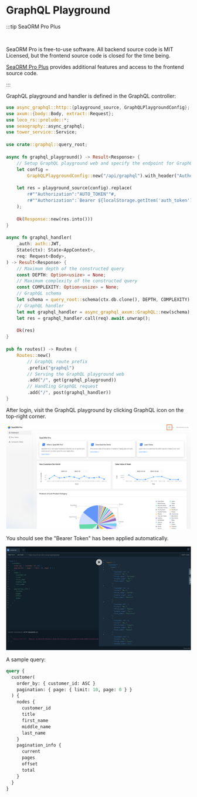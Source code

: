 # GraphQL Playground

:::tip SeaORM Pro Plus

<br/>

SeaORM Pro is free-to-use software. All backend source code is MIT Licensed, but the frontend source code is closed for the time being.

[SeaORM Pro Plus](https://github.com/SeaQL/sea-orm-pro-plus) provides additional features and access to the frontend source code.

:::

GraphQL playground and handler is defined in the GraphQL controller:

```rust title=src/controllers/graphql.rs
use async_graphql::http::{playground_source, GraphQLPlaygroundConfig};
use axum::{body::Body, extract::Request};
use loco_rs::prelude::*;
use seaography::async_graphql;
use tower_service::Service;

use crate::graphql::query_root;

async fn graphql_playground() -> Result<Response> {
    // Setup GraphQL playground web and specify the endpoint for GraphQL resolver
    let config =
        GraphQLPlaygroundConfig::new("/api/graphql").with_header("Authorization", "AUTO_TOKEN");

    let res = playground_source(config).replace(
        r#""Authorization":"AUTO_TOKEN""#,
        r#""Authorization":`Bearer ${localStorage.getItem('auth_token')}`"#,
    );

    Ok(Response::new(res.into()))
}

async fn graphql_handler(
    _auth: auth::JWT,
    State(ctx): State<AppContext>,
    req: Request<Body>,
) -> Result<Response> {
    // Maximum depth of the constructed query
    const DEPTH: Option<usize> = None;
    // Maximum complexity of the constructed query
    const COMPLEXITY: Option<usize> = None;
    // GraphQL schema
    let schema = query_root::schema(ctx.db.clone(), DEPTH, COMPLEXITY).unwrap();
    // GraphQL handler
    let mut graphql_handler = async_graphql_axum::GraphQL::new(schema);
    let res = graphql_handler.call(req).await.unwrap();

    Ok(res)
}

pub fn routes() -> Routes {
    Routes::new()
        // GraphQL route prefix
        .prefix("graphql")
        // Serving the GraphQL playground web
        .add("/", get(graphql_playground))
        // Handling GraphQL request
        .add("/", post(graphql_handler))
}
```

After login, visit the GraphQL playground by clicking GraphQL icon on the top-right corner.

![](../../static/img/GraphQL-playground-button.png)

You should see the "Bearer Token" has been applied automatically.

![](../../static/img/GraphQL-playground.png)

A sample query:

```graphql
query {
  customer(
    order_by: { customer_id: ASC }
    pagination: { page: { limit: 10, page: 0 } }
  ) {
    nodes {
      customer_id
      title
      first_name
      middle_name
      last_name
    }
    pagination_info {
      current
      pages
      offset
      total
    }
  }
}
```
